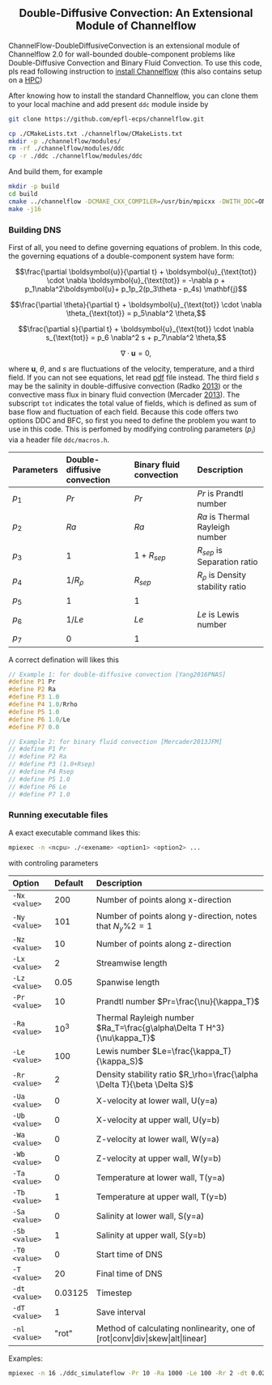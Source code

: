 <h2 style="text-align:center;">Double-Diffusive Convection: An Extensional Module of Channelflow</h2>

ChannelFlow-DoubleDiffusiveConvection is an extensional module of Channelflow 2.0 for wall-bounded double-component problems like Double-Diffusive Convection and Binary Fluid Convection. To use this code, pls read following instruction to [install Channelflow](INSTALL.md) (this also contains setup on a [HPC](HPCsetup.md))

After knowing how to install the standard Channelflow, you can clone them to your local machine and add present `ddc` module inside by
```bash
git clone https://github.com/epfl-ecps/channelflow.git

cp ./CMakeLists.txt ./channelflow/CMakeLists.txt
mkdir -p ./channelflow/modules/
rm -rf ./channelflow/modules/ddc
cp -r ./ddc ./channelflow/modules/ddc
``` 
And build them, for example
```bash
mkdir -p build
cd build
cmake ../channelflow -DCMAKE_CXX_COMPILER=/usr/bin/mpicxx -DWITH_DDC=ON -DWITH_NSOLVER=ON -DCMAKE_BUILD_TYPE=release -DCMAKE_INSTALL_PREFIX=/user/local/ -DCMAKE_CXX_FLAGS_RELEASE:STRING=" -fPIC -lfftw3 -lm -Wno-unused-variable " -DWITH_SHARED=OFF -DWITH_HDF5CXX=OFF
make -j16
```

### Building DNS
First of all, you need to define governing equations of problem. In this code, the governing equations of a double-component system have form:

$$\frac{\partial \boldsymbol{u}}{\partial t} + \boldsymbol{u}_{\text{tot}} \cdot \nabla \boldsymbol{u}_{\text{tot}} = -\nabla p + p_1\nabla^2\boldsymbol{u}+ p_1p_2(p_3\theta - p_4s) \mathbf{j}$$

$$\frac{\partial \theta}{\partial t} + \boldsymbol{u}_{\text{tot}} \cdot \nabla \theta_{\text{tot}} = p_5\nabla^2 \theta,$$

$$\frac{\partial s}{\partial t} + \boldsymbol{u}_{\text{tot}} \cdot \nabla s_{\text{tot}} = p_6 \nabla^2 s + p_7\nabla^2 \theta,$$

$$\nabla \cdot \boldsymbol{u} = 0,$$

where $\boldsymbol{u}$, $\theta$, and $s$ are fluctuations of the velocity, temperature, and a third field. If you can not see equations, let read [pdf](README.pdf) file instead. The third field $s$ may be the salinity in double-diffusive convection (Radko [2013](https://doi.org/10.1017/CBO9781139034173)) or the convective mass flux in binary fluid convection (Mercader [2013](https://doi.org/10.1017/jfm.2013.77)). The subscript `tot` indicates the total value of fields, which is defined as sum of base flow and fluctuation of each field. Because this code offers two options DDC and BFC, so first you need to define the problem you want to use in this code. This is perfomed by modifying controling parameters ($p_i$) via a header file `ddc/macros.h`.


| Parameters | Double-diffusive convection  | Binary fluid convection   | Description                                                       |
|:------------------------|:--------|:----------|:------------------------------------------------------------------|
| $p_1$ | $Pr$  | $Pr$ | $Pr$ is Prandtl number |
| $p_2$ | $Ra$  | $Ra$ | $Ra$ is Thermal Rayleigh number |
| $p_3$ | $1$  | $1+R_{sep}$ | $R_{sep}$ is Separation ratio  |
| $p_4$ | $1/R_\rho$ | $R_{sep}$ | $R_\rho$ is Density stability ratio  |
| $p_5$ | $1$  | $1$ | |
| $p_6$ | $1/Le$  | $Le$     | $Le$ is Lewis number |
| $p_7$ | $0$  | $1$     |  |

A correct defination will likes this
```cpp
// Example 1: for double-diffusive convection [Yang2016PNAS]
#define P1 Pr 
#define P2 Ra
#define P3 1.0
#define P4 1.0/Rrho
#define P5 1.0
#define P6 1.0/Le
#define P7 0.0

// Example 2: for binary fluid convection [Mercader2013JFM]
// #define P1 Pr 
// #define P2 Ra
// #define P3 (1.0+Rsep)
// #define P4 Rsep
// #define P5 1.0
// #define P6 Le
// #define P7 1.0
```


### Running executable files
A exact executable command likes this:
```bash
mpiexec -n <ncpu> ./<exename> <option1> <option2> ...
```
with controling parameters

|Option  | Default   | Description |
|:------------------------|:----------|:------------------------------------------------------------------|
|`-Nx <value>`| $200$| Number of points along x-direction |
|`-Ny <value>`| $101$ | Number of points along y-direction, notes that $N_y\text{\%}2=1$ |
|`-Nz <value>`| $10$ | Number of points along z-direction |
|`-Lx <value>`| $2$| Streamwise length |
|`-Lz <value>`| $0.05$ | Spanwise length |
|`-Pr <value>` | $10$ | Prandtl number $Pr=\frac{\nu}{\kappa_T}$|
|`-Ra <value>`| $10^3$ | Thermal Rayleigh number $Ra_T=\frac{g\alpha\Delta T H^3}{\nu\kappa_T}$|
|`-Le <value>`| $100$ | Lewis number $Le=\frac{\kappa_T}{\kappa_S}$ |
|`-Rr <value>`| $2$ | Density stability ratio $R_\rho=\frac{\alpha \Delta T}{\beta \Delta S}$ |
|`-Ua <value>`| $0$ | X-velocity at lower wall, U(y=a) |
|`-Ub <value>`| $0$ | X-velocity at upper wall, U(y=b) |
|`-Wa <value>`| $0$ | Z-velocity at lower wall, W(y=a) |
|`-Wb <value>`| $0$ | Z-velocity at upper wall, W(y=b) |
|`-Ta <value>`| $0$ | Temperature at lower wall, T(y=a) |
|`-Tb <value>`| $1$ | Temperature at upper wall, T(y=b) |
|`-Sa <value>`| $0$ | Salinity at lower wall, S(y=a) |
|`-Sb <value>`| $1$ | Salinity at upper wall, S(y=b) |
|`-T0 <value>`| $0$ | Start time of DNS |
|`-T <value>`| $20$ | Final time of DNS |
|`-dt <value>`| $0.03125$ | Timestep |
|`-dT <value>`| $1$ | Save interval |
|`-nl <value>`| "rot" | Method of calculating  nonlinearity, one of [rot\|conv\|div\|skew\|alt\|linear] |


Examples:
```bash
mpiexec -n 16 ./ddc_simulateflow -Pr 10 -Ra 1000 -Le 100 -Rr 2 -dt 0.02 -dT 1 -T 100 -Nx 200 -Ny 81 -Nz 10 -Lx 2 -Lz 0.02 -nl "conv"
```